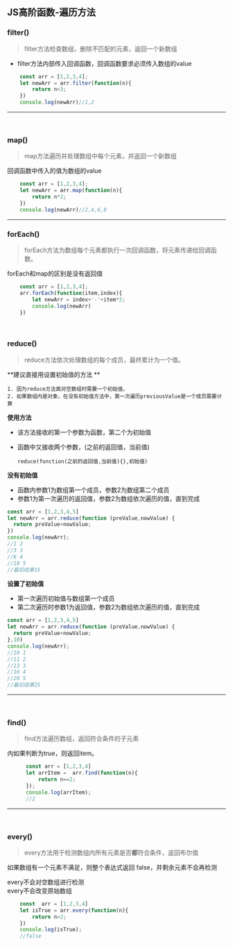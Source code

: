 ## JS高阶函数-遍历方法

### filter() 

> filter方法检查数组，删除不匹配的元素，返回一个新数组  

* filter方法内部传入回调函数，回调函数要求必须传入数组的value

```javascript
	const arr = [1,2,3,4];
	let newArr = arr.filter(function(n){
		return n<3;
	})
	console.log(newArr)//1,2
```

--------------------------------------------------
<br>

### map()

> map方法遍历并处理数组中每个元素，并返回一个新数组

回调函数中传入的值为数组的value

```javascript
	const arr = [1,2,3,4];
	let newArr = arr.map(function(n){
		return n*2;
	})
	console.log(newArr)//2,4,6,8
```

--------------------------------------------------

### forEach()

> forEach方法为数组每个元素都执行一次回调函数，将元素传递给回调函数。

forEach和map的区别是没有返回值

```js
	const arr = [1,2,3,4];
	arr.forEach(function(item,index){
		let newArr = index+'-'+item*2;
		console.log(newArr)
	})

```


<br>

### reduce()

> reduce方法依次处理数组的每个成员，最终累计为一个值。  

**建议直接用设置初始值的方法  **

 	1. 因为reduce方法面对空数组时需要一个初始值，  
	2. 如果数组内是对象，在没有初始值方法中，第一次遍历previousValue是一个成员需要计算



**使用方法**

* 该方法接收的第一个参数为函数，第二个为初始值
* 函数中又接收两个参数，(之前的返回值，当前值)

      reduce(function(之前的返回值,当前值){},初始值)

**没有初始值**

 * 函数内参数1为数组第一个成员，参数2为数组第二个成员
 * 参数1为第一次遍历的返回值，参数2为数组依次遍历的值，直到完成

```javascript
const arr = [1,2,3,4,5]
let newArr = arr.reduce(function (preValue,nowValue) {
  return preValue+nowValue;
})
console.log(newArr);
//1 2
//3 3
//6 4
//10 5
//最后结果15
```

**设置了初始值**

 * 第一次遍历初始值与数组第一个成员
 * 第二次遍历时参数1为返回值，参数2为数组依次遍历的值，直到完成

```javascript
const arr = [1,2,3,4,5]
let newArr = arr.reduce(function (preValue,nowValue) {
  return preValue+nowValue;
},10)
console.log(newArr);
//10 1
//11 2
//13 3
//16 4
//20 5
//最后结果25
```

--------------------------------------------------

<br>

### find()

> find方法遍历数组，返回符合条件的子元素

内如果判断为true，则返回item。
```js
	  const arr = [1,2,3,4]
      let arrItem =  arr.find(function(n){
		  return n==2;
	  });
	  console.log(arrItem);
	  //2
```

--------------------------------------------------

<br>

### every()

> every方法用于检测数组内所有元素是否**都**符合条件，返回布尔值

如果数组有一个元素不满足，则整个表达式返回 false，并剩余元素不会再检测  

every不会对空数组进行检测  
every不会改变原始数组

```js
	const  arr = [1,2,3,4]
	let isTrue = arr.every(function(n){
		return n>2;
	})
	console.log(isTrue);
	//false
```